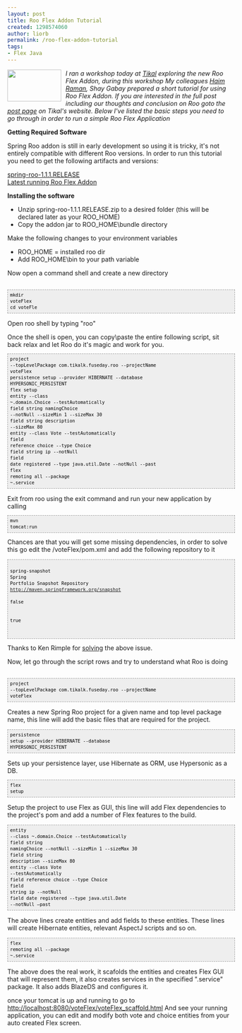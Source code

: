 ```yaml
---
layout: post
title: Roo Flex Addon Tutorial
created: 1298574060
author: liorb
permalink: /roo-flex-addon-tutorial
tags:
- Flex Java
---
```

<a onblur="try {parent.deselectBloggerImageGracefully();} catch(e) {}" href="http://1.bp.blogspot.com/-GjaUtX5QqtQ/TWa0b7ulPUI/AAAAAAAAAL4/EEX_bksS17Y/s1600/spring-roo.jpg"><img style="float: left; margin: 0pt 10px 10px 0pt; cursor: pointer; width: 122px; height: 72px;" src="http://1.bp.blogspot.com/-GjaUtX5QqtQ/TWa0b7ulPUI/AAAAAAAAAL4/EEX_bksS17Y/s400/spring-roo.jpg" alt="" id="BLOGGER_PHOTO_ID_5577343580527476034" border="0" /></a><span style="font-style: italic;">I ran a workshop today at <a href="http://www.tikalk.com/">Tikal</a> exploring the new Roo Flex Addon, during this workshop My colleagues </span><em style="font-style: italic;"> <a href="http://www.tikalk.com/users/haim">Haim Raman</a>, Shay Gabay </em><span style="font-style: italic;">prepared a short tutorial for using Roo Flex Addon. If you are interested in the full post including our thoughts and conclusion on Roo goto the <a href="http://www.tikalk.com/flex/roo-flex-addon-tutorial">post page</a> on Tikal's website.</span> <span style="font-style: italic;">Below  I've listed the basic steps you need to go through in order to run a simple Roo Flex Application</span><br /><p style="margin-bottom: 0in;"><strong>Getting  Required Software</strong></p> <p>Spring Roo addon is still in early  development so using it is tricky, it's not entirely compatible with  different Roo versions. In order to run this tutorial you need to get  the following artifacts and versions:<span style="text-decoration: underline;"><br /></span></p><p><a href="http://s3.amazonaws.com/dist.springframework.org/release/ROO/spring-roo-1.1.1.RELEASE.zip">spring-roo-1.1.1.RELEASE</a><br /><a href="http://maven.springframework.org/snapshot/org/springframework/flex/roo/addon/org.springframework.flex.roo.addon/1.0.0.BUILD-SNAPSHOT/org.springframework.flex.roo.addon-1.0.0.BUILD-20110219.075648-225.jar">Latest running Roo Flex Addon</a><br /><span style="text-decoration: underline;"></span></p><p style="margin-bottom: 0in;"><strong>Installing the software</strong></p> <ul><li>Unzip spring-roo-1.1.1.RELEASE.zip to a desired folder (this will be declared later as your ROO_HOME)</li><li>Copy the addon jar to ROO_HOME\bundle directory</li></ul>  Make the following changes to your environment variables  <ul><li>ROO_HOME = installed roo dir</li><li>Add ROO_HOME\bin to your path variable</li></ul>  <p style="margin-bottom: 0in;">Now open a command shell and create a new directory</p><br /><pre style="font-family: Andale Mono,Lucida Console,Monaco,fixed,monospace; color: rgb(0, 0, 0); background-color: rgb(238, 238, 238); font-size: 12px; border: 1px dashed rgb(153, 153, 153); line-height: 14px; padding: 5px; overflow: auto; width: 100%;"><code>mkdir voteFlex<br />cd voteFle<br /></code></pre> <p style="margin-bottom: 0in;">Open roo shell by typing "roo"</p>  <p style="margin-bottom: 0in;">Once the shell is open, you can  copy\paste the entire following script, sit back relax and let Roo do  it's magic and work for you.</p><pre style="font-family: Andale Mono,Lucida Console,Monaco,fixed,monospace; color: rgb(0, 0, 0); background-color: rgb(238, 238, 238); font-size: 12px; border: 1px dashed rgb(153, 153, 153); line-height: 14px; padding: 5px; overflow: auto; width: 100%;"><code>project --topLevelPackage com.tikalk.fuseday.roo --projectName voteFlex<br />persistence setup --provider HIBERNATE --database HYPERSONIC_PERSISTENT<br />flex setup<br />entity --class ~.domain.Choice --testAutomatically<br />field string namingChoice --notNull --sizeMin 1 --sizeMax 30<br />field string description --sizeMax 80<br />entity --class Vote --testAutomatically<br />field reference choice --type Choice<br />field string ip --notNull<br />field date registered --type java.util.Date --notNull --past<br />flex remoting all --package ~.service<br /></code></pre><p style="margin-bottom: 0in;">Exit from roo using the exit command and run your new application by calling</p><pre style="font-family: Andale Mono,Lucida Console,Monaco,fixed,monospace; color: rgb(0, 0, 0); background-color: rgb(238, 238, 238); font-size: 12px; border: 1px dashed rgb(153, 153, 153); line-height: 14px; padding: 5px; overflow: auto; width: 100%;"><code>mvn tomcat:run<br /></code></pre>Chances are that you will get some missing dependencies, in order to  solve this go edit the /voteFlex/pom.xml and add the following  repository to it<br /><p></p><pre style="font-family: Andale Mono,Lucida Console,Monaco,fixed,monospace; color: rgb(0, 0, 0); background-color: rgb(238, 238, 238); font-size: 12px; border: 1px dashed rgb(153, 153, 153); line-height: 14px; padding: 5px; overflow: auto; width: 100%;"><code><repository><br /><id>spring-snapshot</id><br /><name>Spring Portfolio Snapshot Repository</name><br /><url>http://maven.springframework.org/snapshot</url><br /><releases><br /><enabled>false</enabled><br /></releases><br /><snapshots><br /><enabled>true</enabled><br /></snapshots><br /></repository><br /></code></pre>Thanks to Ken Rimple for <a href="http://java.dzone.com/news/roo-flex-add-alive?utm_source=am6_feedtweet&utm_medium=twitter&utm_campaign=toya256ForRSS" _fcksavedurl="http://java.dzone.com/news/roo-flex-add-alive?utm_source=am6_feedtweet&utm_medium=twitter&utm_campaign=toya256ForRSS">solving</a> the above issue.<br /><p style="margin-bottom: 0in;">Now, let go through the script rows and try to understand what Roo is doing</p><br /><pre style="font-family: Andale Mono,Lucida Console,Monaco,fixed,monospace; color: rgb(0, 0, 0); background-color: rgb(238, 238, 238); font-size: 12px; border: 1px dashed rgb(153, 153, 153); line-height: 14px; padding: 5px; overflow: auto; width: 100%;"><code>project --topLevelPackage com.tikalk.fuseday.roo --projectName voteFlex<br /></code></pre><p style="margin-bottom: 0in;">Creates a new Spring Roo project for a  given name and top level package name,  this line will add the basic  files that are required for the project.</p> <p style="margin-bottom: 0in;"> </p><pre style="font-family: Andale Mono,Lucida Console,Monaco,fixed,monospace; color: rgb(0, 0, 0); background-color: rgb(238, 238, 238); font-size: 12px; border: 1px dashed rgb(153, 153, 153); line-height: 14px; padding: 5px; overflow: auto; width: 100%;"><code>persistence setup --provider HIBERNATE --database HYPERSONIC_PERSISTENT<br /></code></pre><p style="margin-bottom: 0in;">Sets up your persistence layer, use Hibernate as ORM, use Hypersonic as a DB.</p><pre style="font-family: Andale Mono,Lucida Console,Monaco,fixed,monospace; color: rgb(0, 0, 0); background-color: rgb(238, 238, 238); font-size: 12px; border: 1px dashed rgb(153, 153, 153); line-height: 14px; padding: 5px; overflow: auto; width: 100%;"><code>flex setup<br /></code></pre><p style="margin-bottom: 0in;">Setup the project to use Flex as GUI,  this line will add Flex dependencies to the project's pom and add a  number of Flex features to the build.</p> <p style="margin-bottom: 0in;"> </p><pre style="font-family: Andale Mono, Lucida Console, Monaco, fixed, monospace; color: #000000; background-color: #eee;font-size: 12px;border: 1px dashed #999999;line-height: 14px;padding: 5px; overflow: auto; width: 100%"><code>entity --class ~.domain.Choice --testAutomatically<br />field string namingChoice --notNull --sizeMin 1 --sizeMax 30<br />field string description --sizeMax 80<br />entity --class Vote --testAutomatically<br />field reference choice --type Choice<br />field string ip --notNull<br />field date registered --type java.util.Date --notNull –past<br /></code></pre><p style="margin-bottom: 0in;"> </p> <p style="margin-bottom: 0in;">The above lines create entities and add  fields to these entities. These lines will create Hibernate entities,  relevant AspectJ scripts and so on.</p> <p style="margin-bottom: 0in;"> </p><pre style="font-family: Andale Mono, Lucida Console, Monaco, fixed, monospace; color: #000000; background-color: #eee;font-size: 12px;border: 1px dashed #999999;line-height: 14px;padding: 5px; overflow: auto; width: 100%"><code>flex remoting all --package ~.service<br /></code></pre><p style="margin-bottom: 0in;"> </p> <p style="margin-bottom: 0in;">The above does the real work, it scafolds  the entities and creates Flex GUI that will represent them, it also  creates services in the specified ".service" package. It also adds  BlazeDS and configures it.</p> <p style="margin-bottom: 0in;">once your tomcat is up and running to go to <a href="http://localhost:8080/voteFlex/voteFlex_scaffold.html" _fcksavedurl="http://localhost:8080/voteFlex/voteFlex_scaffold.html">http://localhost:8080/voteFlex/voteFlex_scaffold.html</a> And see your running application, you can edit and modify both vote and choice entities from your auto created Flex screen.</p>
